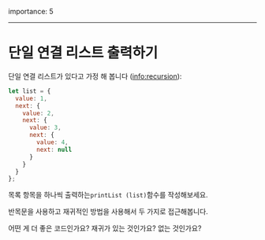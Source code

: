 importance: 5

---
# 단일 연결 리스트 출력하기

단일 연결 리스트가 있다고 가정 해 봅니다 (<info:recursion>):

```js
let list = {
  value: 1,
  next: {
    value: 2,
    next: {
      value: 3,
      next: {
        value: 4,
        next: null
      }
    }
  }
};
```

목록 항목을 하나씩 출력하는`printList (list)`함수를 작성해보세요.

반목문을 사용하고 재귀적인 방법을 사용해서 두 가지로 접근해봅니다.

어떤 게 더 좋은 코드인가요? 재귀가 있는 것인가요? 없는 것인가요?
